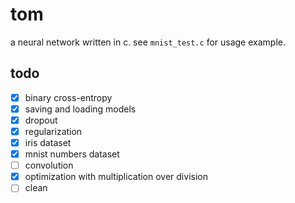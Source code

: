 # tom

a neural network written in c. see `mnist_test.c` for usage example.

## todo

- [x] binary cross-entropy
- [x] saving and loading models
- [x] dropout
- [x] regularization
- [x] iris dataset
- [x] mnist numbers dataset
- [ ] convolution
- [x] optimization with multiplication over division
- [ ] clean